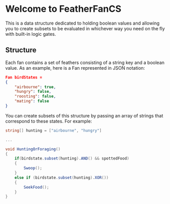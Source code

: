 # Welcome to FeatherFanCS

This is a data structure dedicated to holding boolean values and allowing you to create subsets to be evaluated in whichever way you need on the fly with built-in logic gates.

## Structure

Each fan contains a set of feathers consisting of a string key and a boolean value. As an example, here is a Fan represented in JSON notation:

```json
Fan birdStates =
{
    "airbourne": true,
    "hungry": false,
    "roosting": false,
    "mating": false
}
```

You can create subsets of this structure by passing an array of strings that correspond to these states. For example:

```csharp
string[] hunting = ["airbourne", "hungry"]

...

void HuntingOrForaging()
{
    if(birdstate.subset(hunting).AND() && spottedFood)
    {
        Swoop();
    }
    else if (birdstate.subset(hunting).XOR())
    {
        SeekFood();
    }
}
```



